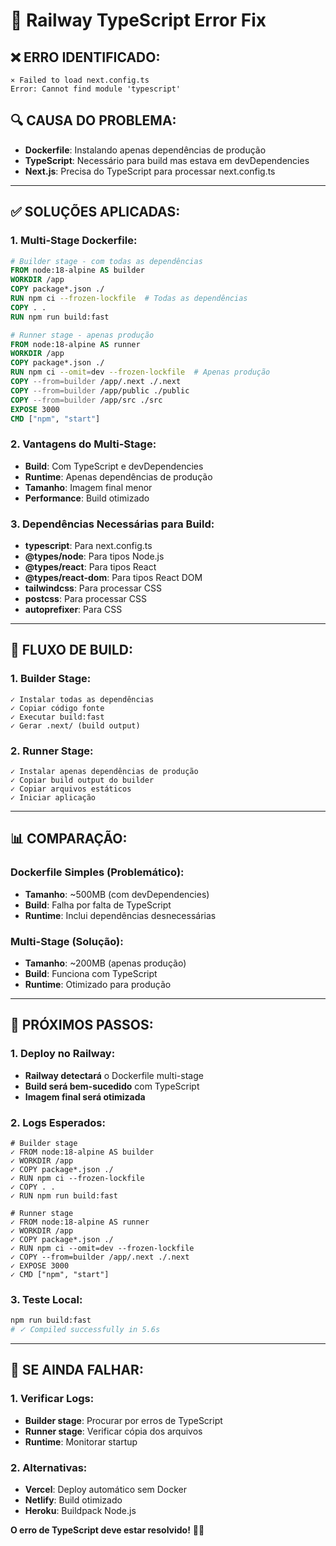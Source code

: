 # 🔧 Railway TypeScript Error Fix

## ❌ **ERRO IDENTIFICADO:**
```
⨯ Failed to load next.config.ts
Error: Cannot find module 'typescript'
```

## 🔍 **CAUSA DO PROBLEMA:**
- **Dockerfile**: Instalando apenas dependências de produção
- **TypeScript**: Necessário para build mas estava em devDependencies
- **Next.js**: Precisa do TypeScript para processar next.config.ts

---

## ✅ **SOLUÇÕES APLICADAS:**

### **1. Multi-Stage Dockerfile:**
```dockerfile
# Builder stage - com todas as dependências
FROM node:18-alpine AS builder
WORKDIR /app
COPY package*.json ./
RUN npm ci --frozen-lockfile  # Todas as dependências
COPY . .
RUN npm run build:fast

# Runner stage - apenas produção
FROM node:18-alpine AS runner
WORKDIR /app
COPY package*.json ./
RUN npm ci --omit=dev --frozen-lockfile  # Apenas produção
COPY --from=builder /app/.next ./.next
COPY --from=builder /app/public ./public
COPY --from=builder /app/src ./src
EXPOSE 3000
CMD ["npm", "start"]
```

### **2. Vantagens do Multi-Stage:**
- **Build**: Com TypeScript e devDependencies
- **Runtime**: Apenas dependências de produção
- **Tamanho**: Imagem final menor
- **Performance**: Build otimizado

### **3. Dependências Necessárias para Build:**
- **typescript**: Para next.config.ts
- **@types/node**: Para tipos Node.js
- **@types/react**: Para tipos React
- **@types/react-dom**: Para tipos React DOM
- **tailwindcss**: Para processar CSS
- **postcss**: Para processar CSS
- **autoprefixer**: Para CSS

---

## 🚀 **FLUXO DE BUILD:**

### **1. Builder Stage:**
```
✓ Instalar todas as dependências
✓ Copiar código fonte
✓ Executar build:fast
✓ Gerar .next/ (build output)
```

### **2. Runner Stage:**
```
✓ Instalar apenas dependências de produção
✓ Copiar build output do builder
✓ Copiar arquivos estáticos
✓ Iniciar aplicação
```

---

## 📊 **COMPARAÇÃO:**

### **Dockerfile Simples (Problemático):**
- **Tamanho**: ~500MB (com devDependencies)
- **Build**: Falha por falta de TypeScript
- **Runtime**: Inclui dependências desnecessárias

### **Multi-Stage (Solução):**
- **Tamanho**: ~200MB (apenas produção)
- **Build**: Funciona com TypeScript
- **Runtime**: Otimizado para produção

---

## 🎯 **PRÓXIMOS PASSOS:**

### **1. Deploy no Railway:**
- **Railway detectará** o Dockerfile multi-stage
- **Build será bem-sucedido** com TypeScript
- **Imagem final será otimizada**

### **2. Logs Esperados:**
```
# Builder stage
✓ FROM node:18-alpine AS builder
✓ WORKDIR /app
✓ COPY package*.json ./
✓ RUN npm ci --frozen-lockfile
✓ COPY . .
✓ RUN npm run build:fast

# Runner stage
✓ FROM node:18-alpine AS runner
✓ WORKDIR /app
✓ COPY package*.json ./
✓ RUN npm ci --omit=dev --frozen-lockfile
✓ COPY --from=builder /app/.next ./.next
✓ EXPOSE 3000
✓ CMD ["npm", "start"]
```

### **3. Teste Local:**
```bash
npm run build:fast
# ✓ Compiled successfully in 5.6s
```

---

## 🔧 **SE AINDA FALHAR:**

### **1. Verificar Logs:**
- **Builder stage**: Procurar por erros de TypeScript
- **Runner stage**: Verificar cópia dos arquivos
- **Runtime**: Monitorar startup

### **2. Alternativas:**
- **Vercel**: Deploy automático sem Docker
- **Netlify**: Build otimizado
- **Heroku**: Buildpack Node.js

**O erro de TypeScript deve estar resolvido!** 🚀✅

